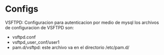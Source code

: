 Configs
=======

VSFTPD: Configuracion para autenticacion por medio de mysql los archivos de configuracion de VSFTPD son:

* vsftpd.conf
* vsftpd_user_conf/user1
* pam.d/vsftpd: este archivo va en el directorio /etc/pam.d/
